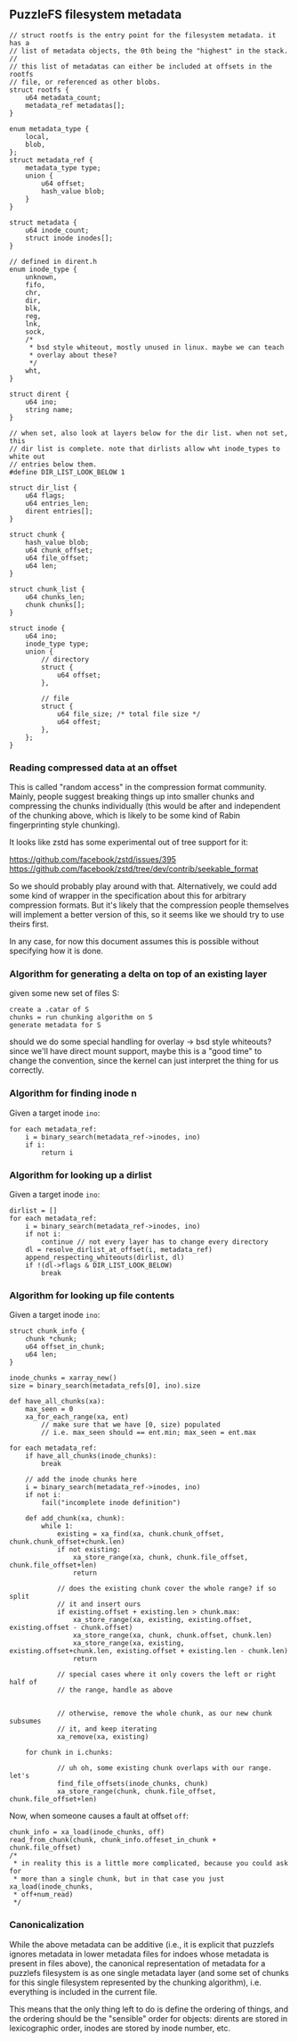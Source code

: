 ## PuzzleFS filesystem metadata

    // struct rootfs is the entry point for the filesystem metadata. it has a
    // list of metadata objects, the 0th being the "highest" in the stack.
    //
    // this list of metadatas can either be included at offsets in the rootfs
    // file, or referenced as other blobs.
    struct rootfs {
        u64 metadata_count;
        metadata_ref metadatas[];
    }

    enum metadata_type {
        local,
        blob,
    };
    struct metadata_ref {
        metadata_type type;
        union {
            u64 offset;
            hash_value blob;
        }
    }

    struct metadata {
        u64 inode_count;
        struct inode inodes[];
    }

    // defined in dirent.h
    enum inode_type {
        unknown,
        fifo,
        chr,
        dir,
        blk,
        reg,
        lnk,
        sock,
        /*
         * bsd style whiteout, mostly unused in linux. maybe we can teach
         * overlay about these?
         */
        wht,
    }

    struct dirent {
        u64 ino;
        string name;
    }

    // when set, also look at layers below for the dir list. when not set, this
    // dir list is complete. note that dirlists allow wht inode_types to white out
    // entries below them.
    #define DIR_LIST_LOOK_BELOW 1

    struct dir_list {
        u64 flags;
        u64 entries_len;
        dirent entries[];
    }

    struct chunk {
        hash_value blob;
        u64 chunk_offset;
        u64 file_offset;
        u64 len;
    }

    struct chunk_list {
        u64 chunks_len;
        chunk chunks[];
    }

    struct inode {
        u64 ino;
        inode_type type;
        union {
            // directory
            struct {
                u64 offset;
            },

            // file
            struct {
                u64 file_size; /* total file size */
                u64 offest;
            },
        };
    }

### Reading compressed data at an offset

This is called "random access" in the compression format community. Mainly,
people suggest breaking things up into smaller chunks and compressing the
chunks individually (this would be after and independent of the chunking above,
which is likely to be some kind of Rabin fingerprinting style chunking).

It looks like zstd has some experimental out of tree support for it:

https://github.com/facebook/zstd/issues/395
https://github.com/facebook/zstd/tree/dev/contrib/seekable_format

So we should probably play around with that. Alternatively, we could add some
kind of wrapper in the specification about this for arbitrary compression
formats. But it's likely that the compression people themselves will implement
a better version of this, so it seems like we should try to use theirs first.

In any case, for now this document assumes this is possible without specifying
how it is done.

### Algorithm for generating a delta on top of an existing layer

given some new set of files S:

    create a .catar of S
    chunks = run chunking algorithm on S
    generate metadata for S

should we do some special handling for overlay -> bsd style whiteouts? since
we'll have direct mount support, maybe this is a "good time" to change the
convention, since the kernel can just interpret the thing for us correctly.

### Algorithm for finding inode n

Given a target inode `ino`:

    for each metadata_ref:
        i = binary_search(metadata_ref->inodes, ino)
        if i:
            return i

### Algorithm for looking up a dirlist

Given a target inode `ino`:

    dirlist = []
    for each metadata_ref:
        i = binary_search(metadata_ref->inodes, ino)
        if not i:
            continue // not every layer has to change every directory
        dl = resolve_dirlist_at_offset(i, metadata_ref)
        append_respecting_whiteouts(dirlist, dl)
        if !(dl->flags & DIR_LIST_LOOK_BELOW)
            break

### Algorithm for looking up file contents

Given a target inode `ino`:


    struct chunk_info {
        chunk *chunk;
        u64 offset_in_chunk;
        u64 len;
    }

    inode_chunks = xarray_new()
    size = binary_search(metadata_refs[0], ino).size

    def have_all_chunks(xa):
        max_seen = 0
        xa_for_each_range(xa, ent)
            // make sure that we have [0, size) populated
            // i.e. max_seen should == ent.min; max_seen = ent.max

    for each metadata_ref:
        if have_all_chunks(inode_chunks):
            break

        // add the inode chunks here
        i = binary_search(metadata_ref->inodes, ino)
        if not i:
            fail("incomplete inode definition")

        def add_chunk(xa, chunk):
            while 1:
                existing = xa_find(xa, chunk.chunk_offset, chunk.chunk_offset+chunk.len)
                if not existing:
                    xa_store_range(xa, chunk, chunk.file_offset, chunk.file_offset+len)
                    return

                // does the existing chunk cover the whole range? if so split
                // it and insert ours
                if existing.offset + existing.len > chunk.max:
                    xa_store_range(xa, existing, existing.offset, existing.offset - chunk.offset)
                    xa_store_range(xa, chunk, chunk.offset, chunk.len)
                    xa_store_range(xa, existing, existing.offset+chunk.len, existing.offset + existing.len - chunk.len)
                    return

                // special cases where it only covers the left or right half of
                // the range, handle as above


                // otherwise, remove the whole chunk, as our new chunk subsumes
                // it, and keep iterating
                xa_remove(xa, existing)

        for chunk in i.chunks:

                // uh oh, some existing chunk overlaps with our range. let's 
                find_file_offsets(inode_chunks, chunk)
                xa_store_range(chunk, chunk.file_offset, chunk.file_offset+len)

Now, when someone causes a fault at offset `off`:

    chunk_info = xa_load(inode_chunks, off)
    read_from_chunk(chunk, chunk_info.offeset_in_chunk + chunk.file_offset)
    /*
     * in reality this is a little more complicated, because you could ask for
     * more than a single chunk, but in that case you just xa_load(inode_chunks,
     * off+num_read)
     */


### Canonicalization

While the above metadata can be additive (i.e., it is explicit that puzzlefs
ignores metadata in lower metadata files for indoes whose metadata is present
in files above), the canonical representation of metadata for a puzzlefs
filesystem is as one single metadata layer (and some set of chunks for this
single filesystem represented by the chunking algorithm), i.e. everything is
included in the current file.

This means that the only thing left to do is define the ordering of things, and
the ordering should be the "sensible" order for objects: dirents are stored in
lexicographic order, inodes are stored by inode number, etc.
